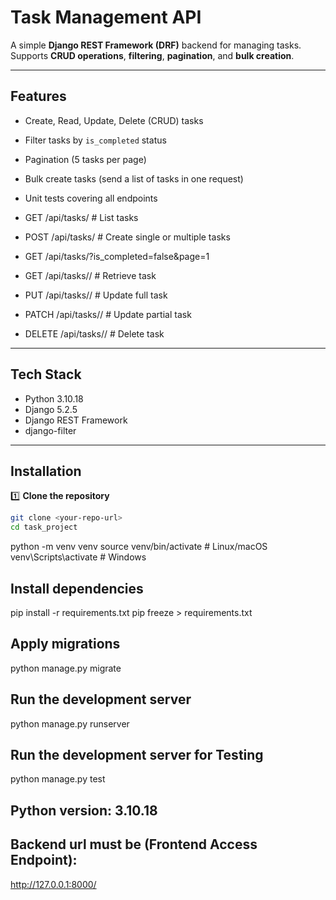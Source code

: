 # Task Management API

A simple **Django REST Framework (DRF)** backend for managing tasks.  
Supports **CRUD operations**, **filtering**, **pagination**, and **bulk creation**.

---

## Features

- Create, Read, Update, Delete (CRUD) tasks
- Filter tasks by `is_completed` status
- Pagination (5 tasks per page)
- Bulk create tasks (send a list of tasks in one request)
- Unit tests covering all endpoints

- GET /api/tasks/ # List tasks
- POST /api/tasks/ # Create single or multiple tasks
- GET /api/tasks/?is_completed=false&page=1

- GET /api/tasks/<id>/ # Retrieve task
- PUT /api/tasks/<id>/ # Update full task
- PATCH /api/tasks/<id>/ # Update partial task
- DELETE /api/tasks/<id>/ # Delete task

---

## Tech Stack

- Python 3.10.18
- Django 5.2.5
- Django REST Framework
- django-filter

---

## Installation

1️⃣ **Clone the repository**

```bash
git clone <your-repo-url>
cd task_project
```

python -m venv venv
source venv/bin/activate # Linux/macOS
venv\Scripts\activate # Windows

## Install dependencies

pip install -r requirements.txt
pip freeze > requirements.txt

## Apply migrations

python manage.py migrate

## Run the development server

python manage.py runserver

## Run the development server for Testing

python manage.py test

## Python version: 3.10.18

## Backend url must be (Frontend Access Endpoint):

http://127.0.0.1:8000/
